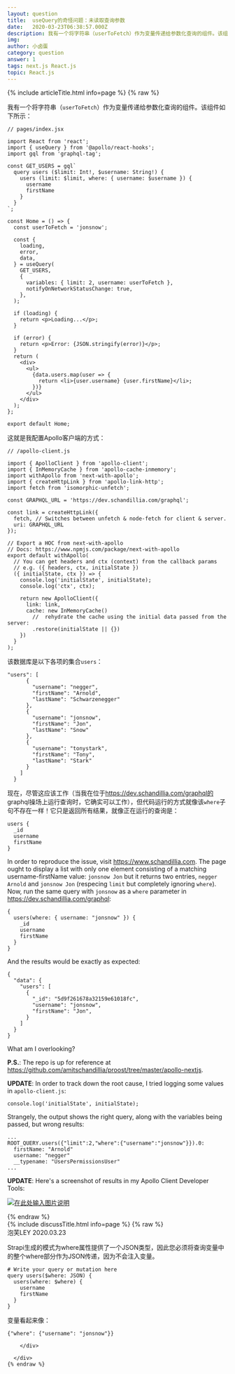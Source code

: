 ```yaml
---
layout: question
title:  useQuery的奇怪问题：未读取查询参数
date:   2020-03-23T06:38:57.000Z
description: 我有一个将字符串（userToFetch）作为变量传递给参数化查询的组件。该组件如下所示：// pages/index.jsximport Rea...
img: 
author: 小卤蛋
category: question
answer: 1
tags: next.js React.js
topic: React.js
---
```

<div class="article-root">
  <div class="article">
    {% include articleTitle.html info=page %}
    {% raw %}
    <div class="article-content"><p><font style="vertical-align: inherit;"><font style="vertical-align: inherit;">我有一个将字符串（</font></font><code>userToFetch</code><font style="vertical-align: inherit;"><font style="vertical-align: inherit;">）作为变量</font><font style="vertical-align: inherit;">传递给</font><font style="vertical-align: inherit;">参数化查询的组件。</font><font style="vertical-align: inherit;">该组件如下所示：</font></font></p>

<pre><code>// pages/index.jsx<font></font>
<font></font>
import React from 'react';<font></font>
import { useQuery } from '@apollo/react-hooks';<font></font>
import gql from 'graphql-tag';<font></font>
<font></font>
const GET_USERS = gql`<font></font>
  query users ($limit: Int!, $username: String!) {<font></font>
    users (limit: $limit, where: { username: $username }) {<font></font>
      username<font></font>
      firstName<font></font>
    }<font></font>
  }<font></font>
`;<font></font>
<font></font>
const Home = () =&gt; {<font></font>
  const userToFetch = 'jonsnow';<font></font>
<font></font>
  const {<font></font>
    loading,<font></font>
    error,<font></font>
    data,<font></font>
  } = useQuery(<font></font>
    GET_USERS,<font></font>
    {<font></font>
      variables: { limit: 2, username: userToFetch },<font></font>
      notifyOnNetworkStatusChange: true,<font></font>
    },<font></font>
  );<font></font>
<font></font>
  if (loading) {<font></font>
    return &lt;p&gt;Loading...&lt;/p&gt;;<font></font>
  }<font></font>
<font></font>
  if (error) {<font></font>
    return &lt;p&gt;Error: {JSON.stringify(error)}&lt;/p&gt;;<font></font>
  }<font></font>
  return (<font></font>
    &lt;div&gt;<font></font>
      &lt;ul&gt;<font></font>
        {data.users.map(user =&gt; {<font></font>
          return &lt;li&gt;{user.username} {user.firstName}&lt;/li&gt;;<font></font>
        })}<font></font>
      &lt;/ul&gt;<font></font>
    &lt;/div&gt;<font></font>
  );<font></font>
};<font></font>
<font></font>
export default Home;<font></font>
</code></pre>

<p><font style="vertical-align: inherit;"><font style="vertical-align: inherit;">这就是我配置Apollo客户端的方式：</font></font></p>

<pre><code>// /apollo-client.js<font></font>
<font></font>
import { ApolloClient } from 'apollo-client';<font></font>
import { InMemoryCache } from 'apollo-cache-inmemory';<font></font>
import withApollo from 'next-with-apollo';<font></font>
import { createHttpLink } from 'apollo-link-http';<font></font>
import fetch from 'isomorphic-unfetch';<font></font>
<font></font>
const GRAPHQL_URL = 'https://dev.schandillia.com/graphql';<font></font>
<font></font>
const link = createHttpLink({<font></font>
  fetch, // Switches between unfetch &amp; node-fetch for client &amp; server.<font></font>
  uri: GRAPHQL_URL<font></font>
});<font></font>
<font></font>
// Export a HOC from next-with-apollo<font></font>
// Docs: https://www.npmjs.com/package/next-with-apollo<font></font>
export default withApollo(<font></font>
  // You can get headers and ctx (context) from the callback params<font></font>
  // e.g. ({ headers, ctx, initialState })<font></font>
  ({ initialState, ctx }) =&gt; {<font></font>
    console.log('initialState', initialState);<font></font>
    console.log('ctx', ctx);<font></font>
<font></font>
    return new ApolloClient({<font></font>
      link: link,<font></font>
      cache: new InMemoryCache()<font></font>
        //  rehydrate the cache using the initial data passed from the server:<font></font>
        .restore(initialState || {})<font></font>
    })<font></font>
  }<font></font>
);<font></font>
</code></pre>

<p><font style="vertical-align: inherit;"><font style="vertical-align: inherit;">该数据库是以下各项的集合</font></font><code>users</code><font style="vertical-align: inherit;"><font style="vertical-align: inherit;">：</font></font></p>

<pre><code>"users": [<font></font>
      {<font></font>
        "username": "negger",<font></font>
        "firstName": "Arnold",<font></font>
        "lastName": "Schwarzenegger"<font></font>
      },<font></font>
      {<font></font>
        "username": "jonsnow",<font></font>
        "firstName": "Jon",<font></font>
        "lastName": "Snow"<font></font>
      },<font></font>
      {<font></font>
        "username": "tonystark",<font></font>
        "firstName": "Tony",<font></font>
        "lastName": "Stark"<font></font>
      }<font></font>
    ]<font></font>
  }<font></font>
</code></pre>

<p><font style="vertical-align: inherit;"><font style="vertical-align: inherit;">现在，尽管这应该工作（当我在位于</font></font><a href="https://dev.schandillia.com/graphql" rel="nofollow noreferrer"><font style="vertical-align: inherit;"><font style="vertical-align: inherit;">https://dev.schandillia.com/graphql的</font></font></a><font style="vertical-align: inherit;"><font style="vertical-align: inherit;"> graphql操场上运行查询时，它确实可以工作</font><font style="vertical-align: inherit;">），但代码运行的方式就像该</font></font><code>where</code><font style="vertical-align: inherit;"><font style="vertical-align: inherit;">子句不存在一样！</font><font style="vertical-align: inherit;">它只是返回所有结果，就像正在运行的查询是：</font></font></p>

<pre><code>users {<font></font>
  _id<font></font>
  username<font></font>
  firstName<font></font>
}<font></font>
</code></pre>

<p>In order to reproduce the issue, visit <a href="https://www.schandillia.com" rel="nofollow noreferrer">https://www.schandillia.com</a>. The page ought to display a list with only one element consisting of a matching username-firstName value: <code>jonsnow Jon</code> but it returns two entries, <code>negger Arnold</code> and <code>jonsnow Jon</code> (respecing <code>limit</code> but completely ignoring <code>where</code>). Now, run the same query with <code>jonsnow</code> as a <code>where</code> parameter in <a href="https://dev.schandillia.com/graphql" rel="nofollow noreferrer">https://dev.schandillia.com/graphql</a>:</p>

<pre><code>{<font></font>
  users(where: { username: "jonsnow" }) {<font></font>
    _id<font></font>
    username<font></font>
    firstName<font></font>
  }<font></font>
}<font></font>
</code></pre>

<p>And the results would be exactly as expected:</p>

<pre><code>{<font></font>
  "data": {<font></font>
    "users": [<font></font>
      {<font></font>
        "_id": "5d9f261678a32159e61018fc",<font></font>
        "username": "jonsnow",<font></font>
        "firstName": "Jon",<font></font>
      }<font></font>
    ]<font></font>
  }<font></font>
}<font></font>
</code></pre>

<p>What am I overlooking?</p>

<p><strong>P.S.</strong>: The repo is up for reference at <a href="https://github.com/amitschandillia/proost/tree/master/apollo-nextjs" rel="nofollow noreferrer">https://github.com/amitschandillia/proost/tree/master/apollo-nextjs</a>.</p>

<p><strong>UPDATE</strong>: In order to track down the root cause, I tried logging some values in <code>apollo-client.js</code>:</p>

<pre><code>console.log('initialState', initialState);
</code></pre>

<p>Strangely, the output shows the right query, along with the variables being passed, but wrong results:</p>

<pre><code>...<font></font>
ROOT_QUERY.users({"limit":2,"where":{"username":"jonsnow"}}).0:<font></font>
  firstName: "Arnold"<font></font>
  username: "negger"<font></font>
  __typename: "UsersPermissionsUser"<font></font>
...<font></font>
</code></pre>

<p><strong>UPDATE</strong>: Here's a screenshot of results in my Apollo Client Developer Tools:</p>

<p><a href="https://www.samyoc.com//uploads/users/24184/images/thumbnails/1584945537353.jpg" data-src="https://www.samyoc.com//uploads/users/24184/images/1584945537353.jpg" rel="nofollow noreferrer"><img src="https://i.stack.imgur.com/62nX9.jpg" alt="在此处输入图片说明"></a></p></div>
    {% endraw %}
  </div>

  <div class="discuss-wrapper">
    {% include discussTitle.html info=page %}
    {% raw %}
    <div class="discuss-item">
        <div class="discuss-parent">
          <div class="discuss-meta">
            <span class="discuss-user">泡芙LEY</span>
            <span class="discuss-time">2020.03.23</span>
          </div>
          <div class="discuss-comment"><p><font style="vertical-align: inherit;"><font style="vertical-align: inherit;">Strapi生成的模式为where属性提供了一个JSON类型，因此您必须将查询变量中的整个where部分作为JSON传递，因为不会注入变量。</font></font></p>

<pre><code># Write your query or mutation here<font></font>
query users($where: JSON) {<font></font>
  users(where: $where) {<font></font>
    username<font></font>
    firstName<font></font>
  }<font></font>
}<font></font>
</code></pre>

<p><font style="vertical-align: inherit;"><font style="vertical-align: inherit;">变量看起来像：</font></font></p>

<pre><code>{"where": {"username": "jonsnow"}}
</code></pre></div>
        </div>
        
      </div>
    {% endraw %}
  </div>
<div>
